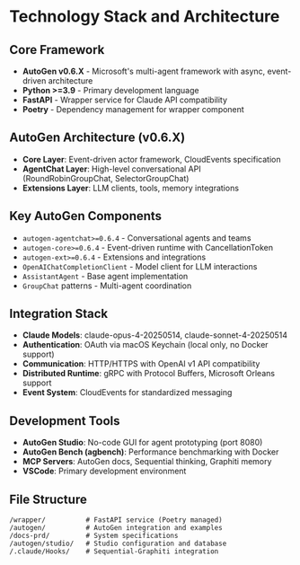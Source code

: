 # Technology Stack and Architecture

## Core Framework
- **AutoGen v0.6.X** - Microsoft's multi-agent framework with async, event-driven architecture
- **Python >=3.9** - Primary development language
- **FastAPI** - Wrapper service for Claude API compatibility
- **Poetry** - Dependency management for wrapper component

## AutoGen Architecture (v0.6.X)
- **Core Layer**: Event-driven actor framework, CloudEvents specification
- **AgentChat Layer**: High-level conversational API (RoundRobinGroupChat, SelectorGroupChat)
- **Extensions Layer**: LLM clients, tools, memory integrations

## Key AutoGen Components
- `autogen-agentchat>=0.6.4` - Conversational agents and teams
- `autogen-core>=0.6.4` - Event-driven runtime with CancellationToken
- `autogen-ext>=0.6.4` - Extensions and integrations
- `OpenAIChatCompletionClient` - Model client for LLM interactions
- `AssistantAgent` - Base agent implementation
- `GroupChat` patterns - Multi-agent coordination

## Integration Stack
- **Claude Models**: claude-opus-4-20250514, claude-sonnet-4-20250514
- **Authentication**: OAuth via macOS Keychain (local only, no Docker support)
- **Communication**: HTTP/HTTPS with OpenAI v1 API compatibility
- **Distributed Runtime**: gRPC with Protocol Buffers, Microsoft Orleans support
- **Event System**: CloudEvents for standardized messaging

## Development Tools
- **AutoGen Studio**: No-code GUI for agent prototyping (port 8080)
- **AutoGen Bench (agbench)**: Performance benchmarking with Docker
- **MCP Servers**: AutoGen docs, Sequential thinking, Graphiti memory
- **VSCode**: Primary development environment

## File Structure
```
/wrapper/          # FastAPI service (Poetry managed)
/autogen/          # AutoGen integration and examples
/docs-prd/         # System specifications
/autogen/studio/   # Studio configuration and database
/.claude/Hooks/    # Sequential-Graphiti integration
```